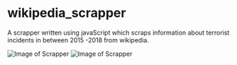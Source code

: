 # wikipedia_scrapper
A scrapper written using javaScript which scraps information about terrorist incidents in between 2015 -2018 from wikipedia.

![Image of Scrapper](https://imgur.com/yccq8qS.png)
![Image of Scrapper](https://imgur.com/AFwFdnF.png)
